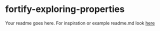 # fortify-exploring-properties


Your readme goes here. For inspiration or example readme.md look [here](https://github.com/matiassingers/awesome-readme?tab=readme-ov-file) 